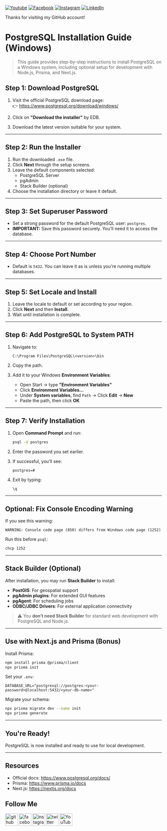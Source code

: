 
[![Youtube][youtube-shield]][youtube-url]
[![Facebook][facebook-shield]][facebook-url]
[![Instagram][instagram-shield]][instagram-url]
[![LinkedIn][linkedin-shield]][linkedin-url]

Thanks for visiting my GitHub account!

# PostgreSQL Installation Guide (Windows)

> This guide provides step-by-step instructions to install PostgreSQL on a Windows system, including optional setup for development with Node.js, Prisma, and Next.js.


## Step 1: Download PostgreSQL

1. Visit the official PostgreSQL download page:  
   👉 https://www.postgresql.org/download/windows/

2. Click on **"Download the installer"** by EDB.

3. Download the latest version suitable for your system.

---

## Step 2: Run the Installer

1. Run the downloaded `.exe` file.
2. Click **Next** through the setup screens.
3. Leave the default components selected:
   - PostgreSQL Server
   - pgAdmin
   - Stack Builder (optional)
4. Choose the installation directory or leave it default.

---

## Step 3: Set Superuser Password

- Set a strong password for the default PostgreSQL user: `postgres`.
- **IMPORTANT:** Save this password securely. You'll need it to access the database.

---

## Step 4: Choose Port Number

- Default is `5432`. You can leave it as is unless you're running multiple databases.

---

## Step 5: Set Locale and Install

1. Leave the locale to default or set according to your region.
2. Click **Next** and then **Install**.
3. Wait until installation is complete.

---

## Step 6: Add PostgreSQL to System PATH

1. Navigate to:

   ```
   C:\Program Files\PostgreSQL\<version>\bin
   ```

2. Copy the path.

3. Add it to your Windows **Environment Variables**:
   - Open Start → type **"Environment Variables"**
   - Click **Environment Variables...**
   - Under **System variables**, find `Path` → Click **Edit** → **New**
   - Paste the path, then click **OK**

---

## Step 7: Verify Installation

1. Open **Command Prompt** and run:

   ```bash
   psql -U postgres
   ```

2. Enter the password you set earlier.

3. If successful, you’ll see:

   ```
   postgres=#
   ```

4. Exit by typing:
   ```sql
   \q
   ```

---

## Optional: Fix Console Encoding Warning

If you see this warning:

```
WARNING: Console code page (850) differs from Windows code page (1252)
```

Run this before `psql`:

```bash
chcp 1252
```

---

## Stack Builder (Optional)

After installation, you may run **Stack Builder** to install:

- **PostGIS**: For geospatial support
- **pgAdmin plugins**: For extended GUI features
- **pgAgent**: For scheduling jobs
- **ODBC/JDBC Drivers**: For external application connectivity

> ⚠️ You **don’t need Stack Builder** for standard web development with PostgreSQL and Node.js.

---

## Use with Next.js and Prisma (Bonus)

Install Prisma:

```bash
npm install prisma @prisma/client
npx prisma init
```

Set your `.env`:

```env
DATABASE_URL="postgresql://postgres:<your-password>@localhost:5432/<your-db-name>"
```

Migrate your schema:

```bash
npx prisma migrate dev --name init
npx prisma generate
```

---

## You're Ready!

PostgreSQL is now installed and ready to use for local development.

---

## Resources

- Official docs: https://www.postgresql.org/docs/
- Prisma: https://www.prisma.io/docs
- Next.js: https://nextjs.org/docs

## Follow Me

[<img src='https://cdn.jsdelivr.net/npm/simple-icons@3.0.1/icons/github.svg' alt='github' height='40'>](https://github.com/learnwithfair) [<img src='https://cdn.jsdelivr.net/npm/simple-icons@3.0.1/icons/facebook.svg' alt='facebook' height='40'>](https://www.facebook.com/learnwithfair/) [<img src='https://cdn.jsdelivr.net/npm/simple-icons@3.0.1/icons/instagram.svg' alt='instagram' height='40'>](https://www.instagram.com/learnwithfair/) [<img src='https://cdn.jsdelivr.net/npm/simple-icons@3.0.1/icons/twitter.svg' alt='twitter' height='40'>](https://www.twiter.com/learnwithfair/) [<img src='https://cdn.jsdelivr.net/npm/simple-icons@3.0.1/icons/youtube.svg' alt='YouTube' height='40'>](https://www.youtube.com/@learnwithfair)

<!-- MARKDOWN LINKS & IMAGES -->

[youtube-shield]: https://img.shields.io/badge/-Youtube-black.svg?style=flat-square&logo=youtube&color=555&logoColor=white
[youtube-url]: https://youtube.com/@learnwithfair
[facebook-shield]: https://img.shields.io/badge/-Facebook-black.svg?style=flat-square&logo=facebook&color=555&logoColor=white
[facebook-url]: https://facebook.com/learnwithfair
[instagram-shield]: https://img.shields.io/badge/-Instagram-black.svg?style=flat-square&logo=instagram&color=555&logoColor=white
[instagram-url]: https://instagram.com/learnwithfair
[linkedin-shield]: https://img.shields.io/badge/-LinkedIn-black.svg?style=flat-square&logo=linkedin&colorB=555
[linkedin-url]: https://www.linkedin.com/in/rahatul-rabbi/
